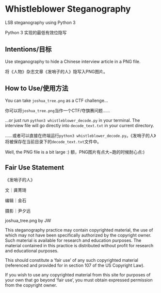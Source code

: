 # Whistleblower Steganography
LSB steganography using Python 3

Python 3 实现的最低有效位隐写

## Intentions/目标
Use steganography to hide a Chinese interview article in a PNG file.

将《人物》杂志文章《发哨子的人》隐写入PNG图片。

## How to Use/使用方法
You can take `joshua_tree.png` as a CTF challenge...

你可以将`joshua_tree.png`当作一个CTF/夺旗赛问题……

...or just run `python3 whistleblower_decode.py` in your terminal. The interview file will go directly into `decode_text.txt` in your current directory.

……或者可以直接在终端运行`python3 whistleblower_decode.py`。《发哨子的人》将被保存在当前目录下的`decode_text.txt`文件中。

Well, the PNG file is a bit large :)
额，PNG图片有点大~跑的时候耐心点:)

## Fair Use Statement
《发哨子的人》

文｜龚菁琦

编辑｜金石

摄影｜尹夕远

joshua_tree.png by JW

This steganography practice may contain copyrighted material, the use of which may not have been specifically authorized by the copyright owner. Such material is available for research and education purposes. The material contained in this practice is distributed without profit for research and educational purposes.

This should constitute a ‘fair use’ of any such copyrighted material (referenced and provided for in section 107 of the US Copyright Law).

If you wish to use any copyrighted material from this site for purposes of your own that go beyond ‘fair use’, you must obtain expressed permission from the copyright owner.

